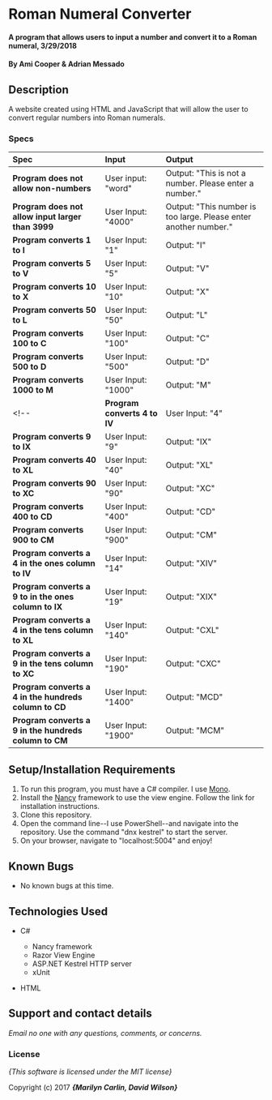 # Roman Numeral Converter

#### A program that allows users to input a number and convert it to a Roman numeral, 3/29/2018

#### By **Ami Cooper & Adrian Messado**

## Description

A website created using HTML and JavaScript that will allow the user to convert regular numbers into Roman numerals.


### Specs
| Spec | Input | Output |
| :-------------     | :------------- | :------------- |
| **Program does not allow non-numbers** | User input: "word" | Output: "This is not a number. Please enter a number." |
| **Program does not allow input larger than 3999**| User Input: "4000" | Output: "This number is too large. Please enter another number." |
| **Program converts 1 to I**| User Input: "1" | Output: "I" |
| **Program converts 5 to V**| User Input: "5" | Output: "V" |
| **Program converts 10 to X**| User Input: "10" | Output: "X" |
| **Program converts 50 to L**| User Input: "50" | Output: "L" |
| **Program converts 100 to C**| User Input: "100" | Output: "C" |
| **Program converts 500 to D**| User Input: "500" | Output: "D" |
| **Program converts 1000 to M**| User Input: "1000" | Output: "M" |
<!-- | **Program converts 4 to IV**| User Input: "4" | Output: "IV" |
| **Program converts 9 to IX**| User Input: "9" | Output: "IX" |
| **Program converts 40 to XL**| User Input: "40" | Output: "XL" |
| **Program converts 90 to XC**| User Input: "90" | Output: "XC" |
| **Program converts 400 to CD**| User Input: "400" | Output: "CD" |
| **Program converts 900 to CM**| User Input: "900" | Output: "CM" | -->
| **Program converts a 4 in the ones column to IV**| User Input: "14" | Output: "XIV" |
| **Program converts a 9 to in the ones column to IX**| User Input: "19" | Output: "XIX" |
| **Program converts a 4 in the tens column to XL**| User Input: "140" | Output: "CXL" |
| **Program converts a 9 in the tens column to XC**| User Input: "190" | Output: "CXC" |
| **Program converts a 4 in the hundreds column to CD**| User Input: "1400" | Output: "MCD" |
| **Program converts a 9 in the hundreds column to CM**| User Input: "1900" | Output: "MCM" |

## Setup/Installation Requirements

1. To run this program, you must have a C# compiler. I use [Mono](http://www.mono-project.com).
2. Install the [Nancy](http://nancyfx.org/) framework to use the view engine. Follow the link for installation instructions.
3. Clone this repository.
4. Open the command line--I use PowerShell--and navigate into the repository. Use the command "dnx kestrel" to start the server.
5. On your browser, navigate to "localhost:5004" and enjoy!

## Known Bugs
* No known bugs at this time.

## Technologies Used
* C#
  * Nancy framework
  * Razor View Engine
  * ASP.NET Kestrel HTTP server
  * xUnit

* HTML

## Support and contact details

_Email no one with any questions, comments, or concerns._

### License

*{This software is licensed under the MIT license}*

Copyright (c) 2017 **_{Marilyn Carlin, David Wilson}_**
